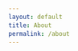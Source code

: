 ```yaml
---
layout: default 
title: About
permalink: /about
---
```


<html>
<head>
	<style>
	.flex-container {
        display: flex;
        justify-content: space-between;
    }

    .flex-container > div {
			background-color: white;
			width: 500px;
			height: 600px;
			margin: 5px;
			text-align: justify;
			line-height: 25px;
			font-size: 15px;
			margin-top: 30px;
	}


    div.headshot {
				float: right;			
	}

	div.text-container{
                width: 800px;
                margin-right: 35px;
    }		

	</style>
</head>
<body>
	<div class="flex-container">
		<div class="text-container">
				<h2>Hola! </h2>
            <p>
                My name is Praneeth. I am a recent graduate of NYU Tandon School of Engineering with a 		Master's degree in Computer Engineering. I've been working as an Embedded Sensors Engineer for FloodNet, a USDOT and ESD funded research project at NYU. 
                <br>
				<br>
				My passion for building and designing systems has led me to develop sensor solutions to tackle the problems of urban flooding in New York City. In developing these solutions, I gained skills in embedded systems design, firmware development, testing and troubleshooting. After over an year of prototyping and collabortion with city agencies, educational institutions, and research scientists, currently I am working towards accelerating the FloodNet project from prototyping stage to the production stage. 
            </p>		
        </div>
        <div class= "headshot">
        		<img src="/assets/img/headshot.jpg" alt="headshot" width="350"/>
        </div>
	</div>

</body>
</html>



